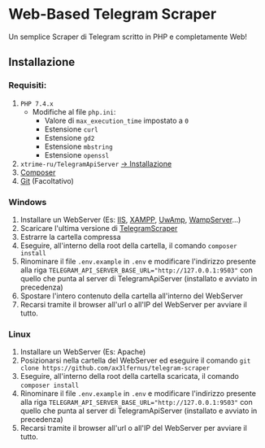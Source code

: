 # Web-Based Telegram Scraper
Un semplice Scraper di Telegram scritto in PHP e completamente Web!

## Installazione
### Requisiti: 
1. `PHP 7.4.x`
    * Modifiche al file `php.ini`:
        * Valore di `max_execution_time` impostato a `0`
        * Estensione `curl`
        * Estensione `gd2`
        * Estensione `mbstring`
        * Estensione `openssl`
2. `xtrime-ru/TelegramApiServer` [-> Installazione](https://github.com/xtrime-ru/TelegramApiServer/blob/master/README.md#installation)
3. [Composer](https://getcomposer.org/)
4. [Git](https://git-scm.com/downloads) (Facoltativo)

### Windows
1. Installare un WebServer (Es: [IIS](https://www.microsoft.com/en-us/download/details.aspx?id=48264), [XAMPP](https://www.apachefriends.org/download.html), [UwAmp](http://www.uwamp.com/en/), [WampServer](https://www.wampserver.com/en/)...)
2. Scaricare l'ultima versione di [TelegramScraper](https://github.com/Ax3lFernus/telegram-scraper/releases/latest)
3. Estrarre la cartella compressa
4. Eseguire, all'interno della root della cartella, il comando `composer install`
5. Rinominare il file `.env.example` in `.env` e modificare l'indirizzo presente alla riga `TELEGRAM_API_SERVER_BASE_URL="http://127.0.0.1:9503"` con quello che punta al server di TelegramApiServer (installato e avviato in precedenza)
8. Spostare l'intero contenuto della cartella all'interno del WebServer
9. Recarsi tramite il browser all'url o all'IP del WebServer per avviare il tutto.

### Linux
1. Installare un WebServer (Es: Apache)
2. Posizionarsi nella cartella del WebServer ed eseguire il comando `git clone https://github.com/ax3lfernus/telegram-scraper`
3. Eseguire, all'interno della root della cartella scaricata, il comando `composer install`
4. Rinominare il file `.env.example` in `.env` e modificare l'indirizzo presente alla riga `TELEGRAM_API_SERVER_BASE_URL="http://127.0.0.1:9503"` con quello che punta al server di TelegramApiServer (installato e avviato in precedenza)
5. Recarsi tramite il browser all'url o all'IP del WebServer per avviare il tutto.
